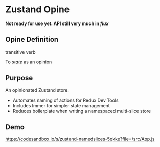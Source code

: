 # Zustand Opine

**Not ready for use yet. API still very much in _flux_**

## Opine Definition

transitive verb

To _state_ as an opinion

## Purpose

An opinionated Zustand store.

- Automates naming of actions for Redux Dev Tools
- Includes Immer for simpler state management
- Reduces boilerplate when writing a namespaced multi-slice store

## Demo

https://codesandbox.io/s/zustand-namedslices-5qkke?file=/src/App.js
